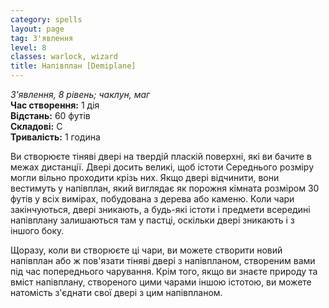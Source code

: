 ```yaml
---
category: spells
layout: page
tag: З'явлення
level: 8
classes: warlock, wizard
title: Напівплан [Demiplane]
---
```


_З'явлення, 8 рівень; чаклун, маг_     
**Час створення:** 1 дія    
**Відстань:** 60 футів    
**Складові:** С    
**Тривалість:** 1 година    

Ви створюєте тіняві двері на твердій пласкій поверхні, які ви бачите в межах дистанції. Двері досить великі, щоб істоти Середнього розміру могли вільно проходити крізь них. Якщо двері відчинити, вони вестимуть у напівплан, який виглядає як порожня кімната розміром 30 футів у всіх вимірах, побудована з дерева або каменю. Коли чари закінчуються, двері зникають, а будь-які істоти і предмети всередині напівплану залишаються там у пастці, оскільки двері зникають і з іншого боку.    

Щоразу, коли ви створюєте ці чари, ви можете створити новий напівплан або ж пов'язати тіняві двері з напівпланом, створеним вами під час попереднього чарування. Крім того, якщо ви знаєте природу та вміст напівплану, створеного цими чарами іншою істотою, ви можете натомість з'єднати свої двері з цим напівпланом. 
